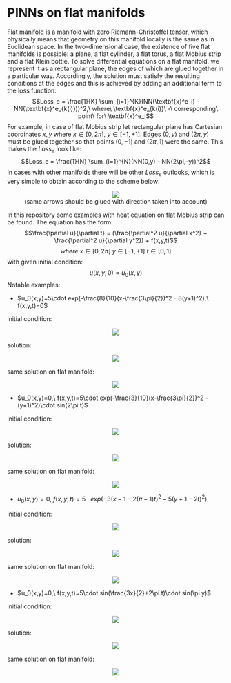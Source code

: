 # PINNs on flat manifolds
Flat manifold is a manifold with zero Riemann-Christoffel tensor, which physically means that geometry on this manifold locally is the same as in Euclidean space. In the two-dimensional case, the existence of five flat manifolds is possible: a plane, a flat cylinder, a flat torus, a flat Mobius strip and a flat Klein bottle.
To solve differential equations on a flat manifold, we represent it as a rectangular plane, the edges of which are glued together in a particular way. Accordingly, the solution must satisfy the resulting conditions at the edges and this is achieved by adding an additional term to the loss function:
$$Loss_e = \frac{1}{K} \sum_{i=1}^{K}(NN(\textbf{x}^e_i) - NN(\textbf{x}^e_{k(i)}))^2,\ where\ \textbf{x}^e_{k(i)}\ -\ corresponding\ point\ for\ \textbf{x}^e_i$$
For example, in case of flat Mobius strip let rectangular plane has Cartesian coordinates $x,y$ where $x \in [0,2\pi],\ y \in [-1,+1]$. Edges $(0,y)$ and $(2\pi,y)$ must be glued together so that points $(0,-1)$ and $(2\pi,1)$ were the same. This makes the $Loss_e$ look like:
$$Loss_e = \frac{1}{N} \sum_{i=1}^{N}(NN(0,y) - NN(2\pi,-y))^2$$
In cases with other manifolds there will be other $Loss_e$ outlooks, which is very simple to obtain according to the scheme below:  

<p align="center"><img src="https://github.com/mikhakuv/PINNs-on-flat-manifolds/blob/main/scheme.png"><br><caption>(same arrows should be glued with direction taken into account)</caption></p>  


In this repository some examples with heat equation on flat Mobius strip can be found. The equation has the form:  
$$\frac{\partial u}{\partial t} = (\frac{\partial^2 u}{\partial x^2} + \frac{\partial^2 u}{\partial y^2}) + f(x,y,t)$$
$$where\ x\in [0,2\pi]\ y\in [-1,+1]\ t\in [0,1]$$
with given initial condition:  
$$u(x,y,0) = u_0(x,y)$$
Notable examples:  
* $u_0(x,y)=5\cdot exp(-\frac{8}{10}(x-\frac{3\pi}{2})^2 - 8(y+1)^2),\ f(x,y,t)=0$

initial condition:
<p align="center"><img src="https://github.com/mikhakuv/PINNs-on-flat-manifolds/blob/main/conditions/u_0_exp1.png"></p>  

solution:
<p align="center"><img src="https://github.com/mikhakuv/PINNs-on-flat-manifolds/blob/main/results/u_pred_exp1.gif"></p>  

same solution on flat manifold:
<p align="center"><img src="https://github.com/mikhakuv/PINNs-on-flat-manifolds/blob/main/results/u_pred_surface_exp1.gif"></p>  

* $u_0(x,y)=0,\ f(x,y,t)=5\cdot exp(-\frac{3}{10}(x-\frac{3\pi}{2})^2 - (y+1)^2)\cdot sin(2\pi t)$

initial condition:
<p align="center"><img src="https://github.com/mikhakuv/PINNs-on-flat-manifolds/blob/main/conditions/u_0_exp2.png"></p>  

solution:
<p align="center"><img src="https://github.com/mikhakuv/PINNs-on-flat-manifolds/blob/main/results/u_pred_exp2.gif"></p>  

same solution on flat manifold:
<p align="center"><img src="https://github.com/mikhakuv/PINNs-on-flat-manifolds/blob/main/results/u_pred_surface_exp2.gif"></p>  

* $u_0(x,y)=0,\ f(x,y,t)=5\cdot exp(-3(x-1-2(\pi-1)t)^2-5(y+1-2t)^2)$

initial condition:
<p align="center"><img src="https://github.com/mikhakuv/PINNs-on-flat-manifolds/blob/main/conditions/u_0_exp4.png"></p>  

solution:
<p align="center"><img src="https://github.com/mikhakuv/PINNs-on-flat-manifolds/blob/main/results/u_pred_exp4.gif"></p>  

same solution on flat manifold:
<p align="center"><img src="https://github.com/mikhakuv/PINNs-on-flat-manifolds/blob/main/results/u_pred_surface_exp4.gif"></p>  

* $u_0(x,y)=0,\ f(x,y,t)=5\cdot sin(\frac{3x}{2}+2\pi t)\cdot sin(\pi y)$

initial condition:
<p align="center"><img src="https://github.com/mikhakuv/PINNs-on-flat-manifolds/blob/main/conditions/u_0_exp5.png"></p>  

solution:
<p align="center"><img src="https://github.com/mikhakuv/PINNs-on-flat-manifolds/blob/main/results/u_pred_exp5.gif"></p>  

same solution on flat manifold:
<p align="center"><img src="https://github.com/mikhakuv/PINNs-on-flat-manifolds/blob/main/results/u_pred_surface_exp5.gif"></p>  
